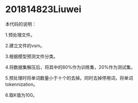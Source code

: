 # 201814823Liuwei
本代码的说明：

1.预处理文件。

2.建立文件的vsm。

3.根据模型预测文件分类。

4.将数据集解压后，将其中的80%作为训练集，20%作为测试集。

5.预处理时将单词数量小于十个的去掉。同时去掉停用词，将单词tokennization。

6.取K值为100。
